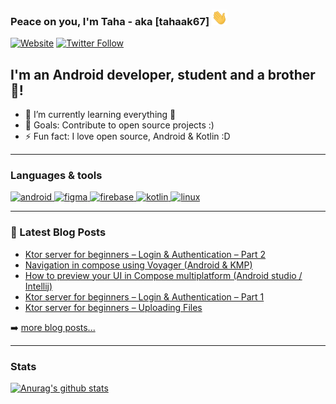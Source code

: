 ### Peace on you, I'm Taha - aka [tahaak67] <img src="https://github.com/tahaak67/tahaak67/blob/master/wave.gif" width="25" height="25" alt="Waveing Hi">


[![Website](https://img.shields.io/website?label=Blog&style=for-the-badge&url=https%3A%2F%2Ftahaben.com.ly%2F)](https://tahaben.com.ly/)
[![Twitter Follow](https://img.shields.io/twitter/follow/tahaak67?color=1DA1F2&logo=twitter&style=for-the-badge)](https://twitter.com/intent/follow?original_referer=https%3A%2F%2Fgithub.com%2Ftahaak67&screen_name=tahaak67)

## I'm an Android developer, student and a brother 🤣!

- 🌱 I’m currently learning everything 🤣
- 🥅 Goals: Contribute to open source projects :)
- ⚡ Fun fact: I love open source, Android & Kotlin :D

---
### Languages & tools

<p align="left"> <a href="https://developer.android.com" target="_blank"> <img src="https://www.vectorlogo.zone/logos/android/android-tile.svg" alt="android" width="40" height="40"/> </a> <a href="https://www.figma.com/" target="_blank"> <img src="https://www.vectorlogo.zone/logos/figma/figma-icon.svg" alt="figma" width="40" height="40"/> </a> <a href="https://firebase.google.com/" target="_blank"> <img src="https://www.vectorlogo.zone/logos/firebase/firebase-icon.svg" alt="firebase" width="40" height="40"/> </a> <a href="https://kotlinlang.org" target="_blank"> <img src="https://www.vectorlogo.zone/logos/kotlinlang/kotlinlang-icon.svg" alt="kotlin" width="40" height="40"/> </a> <a href="https://www.linux.org/" target="_blank"> <img src="https://www.vectorlogo.zone/logos/linux/linux-icon.svg" alt="linux" width="40" height="40"/> </a> </p>

---

### 📕 Latest Blog Posts

<!-- BLOG-POST-LIST:START -->
- [Ktor server for beginners – Login &amp; Authentication – Part 2](https://tahaben.com.ly/2024/10/ktor-server-for-beginners-login-amp-authentication-part-2/)
- [Navigation in compose using Voyager &lpar;Android &amp; KMP&rpar;](https://tahaben.com.ly/2024/09/navigation-in-compose-using-voyager-android-kmp/)
- [How to preview your UI in Compose multiplatform &lpar;Android studio / Intellij&rpar;](https://tahaben.com.ly/2024/07/how-to-preview-your-ui-in-compose-multiplatform-android-studio-intellij/)
- [Ktor server for beginners – Login &amp; Authentication – Part 1](https://tahaben.com.ly/2023/06/ktor-server-for-beginners-login-authentication/)
- [Ktor server for beginners – Uploading Files](https://tahaben.com.ly/2023/04/ktor-server-for-beginners-uploading-files/)
<!-- BLOG-POST-LIST:END -->

➡️ [more blog posts...](https://699taha.blogspot.com)


---

### Stats

[![Anurag's github stats](https://github-readme-stats.vercel.app/api?username=tahaak67&show_icons=true&count_private=true)](https://github.com/anuraghazra/github-readme-stats)

